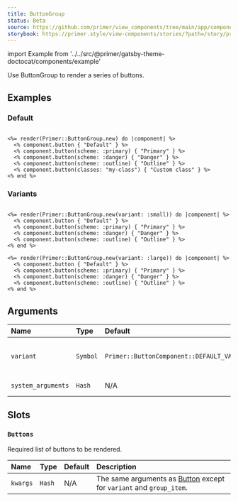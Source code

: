 ```yaml
---
title: ButtonGroup
status: Beta
source: https://github.com/primer/view_components/tree/main/app/components/primer/button_group.rb
storybook: https://primer.style/view-components/stories/?path=/story/primer-button-group-component
---
```


import Example from '../../src/@primer/gatsby-theme-doctocat/components/example'

<!-- Warning: AUTO-GENERATED file, do not edit. Add code comments to your Ruby instead <3 -->

Use ButtonGroup to render a series of buttons.

## Examples

### Default

<Example src="<div class='BtnGroup '>    <button type='button' class='btn BtnGroup-item '>  Default  </button>    <button type='button' class='btn-primary btn BtnGroup-item '>  Primary  </button>    <button type='button' class='btn-danger btn BtnGroup-item '>  Danger  </button>    <button type='button' class='btn-outline btn BtnGroup-item '>  Outline  </button>    <button type='button' class='my-class btn BtnGroup-item '>  Custom class  </button></div>" />

```erb

<%= render(Primer::ButtonGroup.new) do |component| %>
  <% component.button { "Default" } %>
  <% component.button(scheme: :primary) { "Primary" } %>
  <% component.button(scheme: :danger) { "Danger" } %>
  <% component.button(scheme: :outline) { "Outline" } %>
  <% component.button(classes: "my-class") { "Custom class" } %>
<% end %>
```

### Variants

<Example src="<div class='BtnGroup '>    <button type='button' class='btn-sm btn BtnGroup-item '>Default</button>    <button type='button' class='btn-primary btn-sm btn BtnGroup-item '>Primary</button>    <button type='button' class='btn-danger btn-sm btn BtnGroup-item '>Danger</button>    <button type='button' class='btn-outline btn-sm btn BtnGroup-item '>Outline</button></div><div class='BtnGroup '>    <button type='button' class='btn-large btn BtnGroup-item '>Default</button>    <button type='button' class='btn-primary btn-large btn BtnGroup-item '>Primary</button>    <button type='button' class='btn-danger btn-large btn BtnGroup-item '>Danger</button>    <button type='button' class='btn-outline btn-large btn BtnGroup-item '>Outline</button></div>" />

```erb

<%= render(Primer::ButtonGroup.new(variant: :small)) do |component| %>
  <% component.button { "Default" } %>
  <% component.button(scheme: :primary) { "Primary" } %>
  <% component.button(scheme: :danger) { "Danger" } %>
  <% component.button(scheme: :outline) { "Outline" } %>
<% end %>

<%= render(Primer::ButtonGroup.new(variant: :large)) do |component| %>
  <% component.button { "Default" } %>
  <% component.button(scheme: :primary) { "Primary" } %>
  <% component.button(scheme: :danger) { "Danger" } %>
  <% component.button(scheme: :outline) { "Outline" } %>
<% end %>
```

## Arguments

| Name | Type | Default | Description |
| :- | :- | :- | :- |
| `variant` | `Symbol` | `Primer::ButtonComponent::DEFAULT_VARIANT` | One of `:small`, `:medium`, or `:large`. |
| `system_arguments` | `Hash` | N/A | [System arguments](/system-arguments) |

## Slots

### `Buttons`

Required list of buttons to be rendered.

| Name | Type | Default | Description |
| :- | :- | :- | :- |
| `kwargs` | `Hash` | N/A | The same arguments as [Button](/components/button) except for `variant` and `group_item`. |
